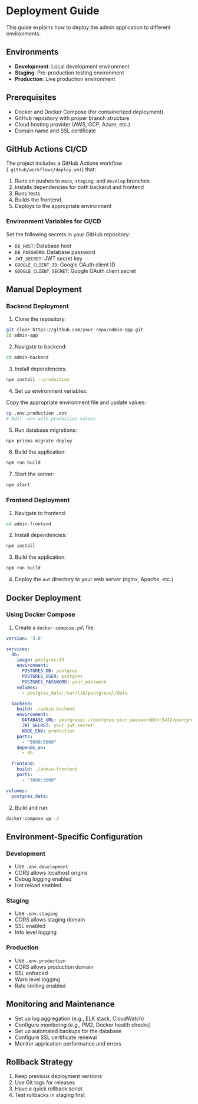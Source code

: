 # Deployment Guide

This guide explains how to deploy the admin application to different environments.

## Environments

- **Development**: Local development environment
- **Staging**: Pre-production testing environment
- **Production**: Live production environment

## Prerequisites

- Docker and Docker Compose (for containerized deployment)
- GitHub repository with proper branch structure
- Cloud hosting provider (AWS, GCP, Azure, etc.)
- Domain name and SSL certificate

## GitHub Actions CI/CD

The project includes a GitHub Actions workflow (`.github/workflows/deploy.yml`) that:

1. Runs on pushes to `main`, `staging`, and `develop` branches
2. Installs dependencies for both backend and frontend
3. Runs tests
4. Builds the frontend
5. Deploys to the appropriate environment

### Environment Variables for CI/CD

Set the following secrets in your GitHub repository:

- `DB_HOST`: Database host
- `DB_PASSWORD`: Database password
- `JWT_SECRET`: JWT secret key
- `GOOGLE_CLIENT_ID`: Google OAuth client ID
- `GOOGLE_CLIENT_SECRET`: Google OAuth client secret

## Manual Deployment

### Backend Deployment

1. Clone the repository:

```bash
git clone https://github.com/your-repo/admin-app.git
cd admin-app
```

2. Navigate to backend:

```bash
cd admin-backend
```

3. Install dependencies:

```bash
npm install --production
```

4. Set up environment variables:

Copy the appropriate environment file and update values:

```bash
cp .env.production .env
# Edit .env with production values
```

5. Run database migrations:

```bash
npx prisma migrate deploy
```

6. Build the application:

```bash
npm run build
```

7. Start the server:

```bash
npm start
```

### Frontend Deployment

1. Navigate to frontend:

```bash
cd admin-frontend
```

2. Install dependencies:

```bash
npm install
```

3. Build the application:

```bash
npm run build
```

4. Deploy the `out` directory to your web server (nginx, Apache, etc.)

## Docker Deployment

### Using Docker Compose

1. Create a `docker-compose.yml` file:

```yaml
version: '3.8'

services:
  db:
    image: postgres:13
    environment:
      POSTGRES_DB: postgres
      POSTGRES_USER: postgres
      POSTGRES_PASSWORD: your_password
    volumes:
      - postgres_data:/var/lib/postgresql/data

  backend:
    build: ./admin-backend
    environment:
      DATABASE_URL: postgresql://postgres:your_password@db:5432/postgres
      JWT_SECRET: your_jwt_secret
      NODE_ENV: production
    ports:
      - "5000:5000"
    depends_on:
      - db

  frontend:
    build: ./admin-frontend
    ports:
      - "3000:3000"

volumes:
  postgres_data:
```

2. Build and run:

```bash
docker-compose up -d
```

## Environment-Specific Configuration

### Development

- Use `.env.development`
- CORS allows localhost origins
- Debug logging enabled
- Hot reload enabled

### Staging

- Use `.env.staging`
- CORS allows staging domain
- SSL enabled
- Info level logging

### Production

- Use `.env.production`
- CORS allows production domain
- SSL enforced
- Warn level logging
- Rate limiting enabled

## Monitoring and Maintenance

- Set up log aggregation (e.g., ELK stack, CloudWatch)
- Configure monitoring (e.g., PM2, Docker health checks)
- Set up automated backups for the database
- Configure SSL certificate renewal
- Monitor application performance and errors

## Rollback Strategy

1. Keep previous deployment versions
2. Use Git tags for releases
3. Have a quick rollback script
4. Test rollbacks in staging first